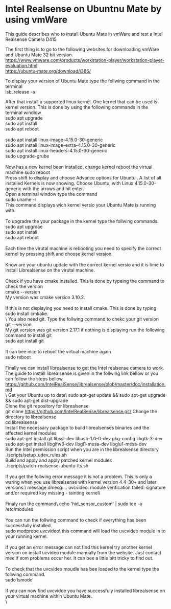 # Intel Realsense on Ubuntnu Mate by using vmWare

This guide describes who to install Ubuntu Mate in vmWare and test a Intel Realsense Camera D415.

The first thing is to go to the following websites for downloading vmWare and Ubuntu Mate 32 bit version. 
<https://www.vmware.com/products/workstation-player/workstation-player-evaluation.html>\
<https://ubuntu-mate.org/download/i386/>

To display your version of Ubuntu Mate type the follwing command in the terminal\
lsb_release -a

After that install a supported linux kernel. One kernel that can be used is kernel version.
This is done by using the following commands in the terminal windiow\
sudo apt upgrade\
sudo apt install\
sudo apt reboot\
\
sudo apt install linux-image-4.15.0-30-generic\
sudo apt install linux-image-extra-4.15.0-30-generic\
sudo apt install linux-headers-4.15.0-30-generic\
sudo upgrade-grube\
\
Now has a new kernel been installed, change kernel reboot the virtual machine
sudo reboot
\
Press shift to display and choose Advance options for Ubuntu . A list of all installed Kernels is now showing.
Choose Ubuntu, with Linux 4.15.0-30-generic with the arrows and hit enter.
\
Open a terminal window type the command\
sudo uname -r\
This command displays wich kernel versio your Ubuntu Mate is running with.\
\
To upgradre the your package in the kernel type the follwing commands.\
sudo apt upgrdae\
sudo apt install\
sudo apt reboot\
\
Each time the virutal machine is rebooting you need to specify the correct kernel by pressing shift and choose kernel version.\
\
Know are your ubuntu update with the correct kernel versio and it is time to install Librealsense on the virutal machine.\
\
Check if you have cmake installed. This is done by typeing the command to check the version\
cmake --version\
My version was cmake version 3.10.2.\
\
If this is not displaying you need to install cmake. This is done by typing\
sudo install cmkake.\
\\
You also need git. Type the follwing command to chekc your git version\
git --version\
My git version was git version 2.17.1 if nothing is displaying run the following command to install git\
sudo apt install git\
\
It can bee nice to reboot the virtual machine again\
sudo reboot\
\
Finally we can install librealsense to get the Intel realsense camera to work.\
The guide to install librealsense is given in the follwing link bellow or you can follow the steps bellow.\
<https://github.com/IntelRealSense/librealsense/blob/master/doc/installation.md>\
\\
Get your Ubuntu up to date\ 
sudo apt-get update && sudo apt-get upgrade && sudo apt-get dist-upgrade\
Clone the git repository for librealsense\
git clone https://github.com/IntelRealSense/librealsense.git\
Change the directory to librealsense\
cd librealsense\
Install the necessary package to build librealsenses binaries and the affected kernel modules\
sudo apt-get install git libssl-dev libusb-1.0-0-dev pkg-config libgtk-3-dev\
sudo apt-get install libglfw3-dev libgl1-mesa-dev libglu1-mesa-dev\
Run the Intel premission script when you are in the librealsense directory\
./scripts/setup_udev_rules.sh\
Build and apply and apply patched kernel modules\
./scripts/patch-realsense-ubuntu-lts.sh\
\
If you get the follwing error message it is not a problem. This is only a waring when you use librealsense with kernel version 4.4-30+ and later versions.\ 
message dmesg:... uvcvideo: module verification failed: signature and/or required key missing - tainting kernel\	
\
Finaly run the command\ 
echo 'hid_sensor_custom' | sudo tee -a /etc/modules\
\
You can run the follwing command to check if everything has been successfully installed.\
sudo modprobe uvcvideo\ 
this command will load the uvcvideo module in to your running kernel.\
\
If you get an error message can not find this kernel try another kernel version on install ucvideo module manually from the website. Just contact mee if som problems occur her. It can bee a little bitt tricky to find out.\
\
To check that the uvcvideo moudle has bee loaded to the kernel type the follwing command.\
sudo lsmode\
\
If you can now find uvcvidoe you have successfuly installed librealsense on your virtual machine within Ubuntu Mate.\
\











